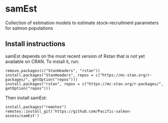 # samEst
Collection of estimation models to estimate stock-recruitment parameters for salmon populations


## Install instructions
 samEst depends on the most recent version of Rstan that is not yet available on CRAN. To install it, run:

```{r} 
remove.packages(c("StanHeaders", "rstan"))
install.packages("StanHeaders", repos = c("https://mc-stan.org/r-packages/", getOption("repos")))
install.packages("rstan", repos = c("https://mc-stan.org/r-packages/", getOption("repos")))
```

Then install samEst:

```{r} 
install.packages("remotes") 
remotes::install_git('https://github.com/Pacific-salmon-assess/samEst')
```
